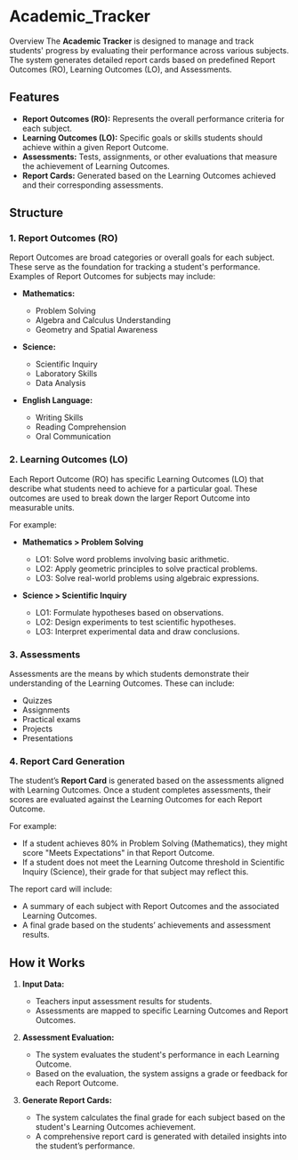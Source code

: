 # Academic_Tracker
Overview
The **Academic Tracker** is designed to manage and track students' progress by evaluating their performance across various subjects. The system generates detailed report cards based on predefined Report Outcomes (RO), Learning Outcomes (LO), and Assessments.

## Features
- **Report Outcomes (RO):** Represents the overall performance criteria for each subject.
- **Learning Outcomes (LO):** Specific goals or skills students should achieve within a given Report Outcome.
- **Assessments:** Tests, assignments, or other evaluations that measure the achievement of Learning Outcomes.
- **Report Cards:** Generated based on the Learning Outcomes achieved and their corresponding assessments.

## Structure

### 1. **Report Outcomes (RO)**

Report Outcomes are broad categories or overall goals for each subject. These serve as the foundation for tracking a student's performance. Examples of Report Outcomes for subjects may include:

- **Mathematics:**
  - Problem Solving
  - Algebra and Calculus Understanding
  - Geometry and Spatial Awareness
  
- **Science:**
  - Scientific Inquiry
  - Laboratory Skills
  - Data Analysis
  
- **English Language:**
  - Writing Skills
  - Reading Comprehension
  - Oral Communication

### 2. **Learning Outcomes (LO)**

Each Report Outcome (RO) has specific Learning Outcomes (LO) that describe what students need to achieve for a particular goal. These outcomes are used to break down the larger Report Outcome into measurable units. 

For example:

- **Mathematics > Problem Solving**
  - LO1: Solve word problems involving basic arithmetic.
  - LO2: Apply geometric principles to solve practical problems.
  - LO3: Solve real-world problems using algebraic expressions.

- **Science > Scientific Inquiry**
  - LO1: Formulate hypotheses based on observations.
  - LO2: Design experiments to test scientific hypotheses.
  - LO3: Interpret experimental data and draw conclusions.

### 3. **Assessments**

Assessments are the means by which students demonstrate their understanding of the Learning Outcomes. These can include:

- Quizzes
- Assignments
- Practical exams
- Projects
- Presentations

### 4. **Report Card Generation**

The student’s **Report Card** is generated based on the assessments aligned with Learning Outcomes. Once a student completes assessments, their scores are evaluated against the Learning Outcomes for each Report Outcome.

For example:
- If a student achieves 80% in Problem Solving (Mathematics), they might score "Meets Expectations" in that Report Outcome.
- If a student does not meet the Learning Outcome threshold in Scientific Inquiry (Science), their grade for that subject may reflect this.

The report card will include:
- A summary of each subject with Report Outcomes and the associated Learning Outcomes.
- A final grade based on the students’ achievements and assessment results.

## How it Works

1. **Input Data:**
   - Teachers input assessment results for students.
   - Assessments are mapped to specific Learning Outcomes and Report Outcomes.

2. **Assessment Evaluation:**
   - The system evaluates the student's performance in each Learning Outcome.
   - Based on the evaluation, the system assigns a grade or feedback for each Report Outcome.

3. **Generate Report Cards:**
   - The system calculates the final grade for each subject based on the student's Learning Outcomes achievement.
   - A comprehensive report card is generated with detailed insights into the student’s performance.

